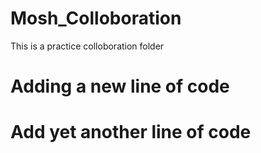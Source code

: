 # Mosh_Colloboration
This is a practice colloboration folder
# Adding a new line of code
# Add yet another line of code
